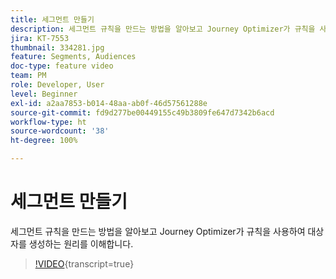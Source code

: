 ```yaml
---
title: 세그먼트 만들기
description: 세그먼트 규칙을 만드는 방법을 알아보고 Journey Optimizer가 규칙을 사용하여 대상자를 생성하는 원리를 이해합니다.
jira: KT-7553
thumbnail: 334281.jpg
feature: Segments, Audiences
doc-type: feature video
team: PM
role: Developer, User
level: Beginner
exl-id: a2aa7853-b014-48aa-ab0f-46d57561288e
source-git-commit: fd9d277be00449155c49b3809fe647d7342b6acd
workflow-type: ht
source-wordcount: '38'
ht-degree: 100%

---
```


# 세그먼트 만들기

세그먼트 규칙을 만드는 방법을 알아보고 Journey Optimizer가 규칙을 사용하여 대상자를 생성하는 원리를 이해합니다.

>[!VIDEO](https://video.tv.adobe.com/v/334281?quality=12&learn=on){transcript=true}
